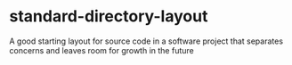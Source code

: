 # standard-directory-layout
A good starting layout for source code in a software project that separates concerns and leaves room for growth in the future
